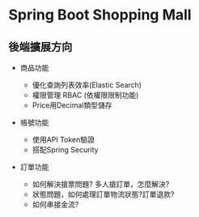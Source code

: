 # Spring Boot Shopping Mall

## 後端擴展方向

- 商品功能
  - 優化查詢列表效率(Elastic Search)
  - 權限管理 RBAC (依權限限制功能)
  - Price用Decimal類型儲存

- 帳號功能
  - 使用API Token驗證
  - 搭配Spring Security
  
- 訂單功能
  - 如何解決搶票問題? 多人搶訂單，怎麼解決?
  - 狀態問題，如何處理訂單物流狀態?訂單退款?
  - 如何串接金流?
